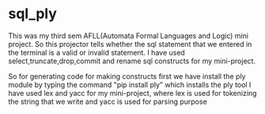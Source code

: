 # sql_ply
This was my third sem AFLL(Automata Formal Languages and Logic) mini project. So this projector tells whether the sql statement that we entered in the terminal is a valid or invalid statement. I have used select,truncate,drop,commit and rename sql constructs for my mini-project.


So for generating code for making constructs first we have install the ply module by typing the command "pip install ply" which installs the ply tool
I have used lex and yacc for my mini-project, where lex is used for tokenizing the string that we write and yacc is used for parsing purpose
